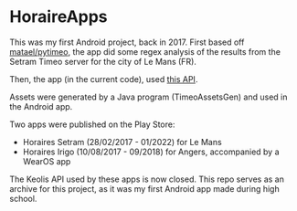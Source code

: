 # HoraireApps

This was my first Android project, back in 2017. First based off [matael/pytimeo](https://github.com/Matael/pytimeo), 
the app did some regex analysis of the results from the Setram Timeo server for the city of Le Mans (FR).

Then, the app (in the current code), used [this API](https://gist.github.com/outadoc/40060db45c436977a912).

Assets were generated by a Java program (TimeoAssetsGen) and used in the Android app.

Two apps were published on the Play Store:
- Horaires Setram (28/02/2017 - 01/2022) for Le Mans
- Horaires Irigo (10/08/2017 - 09/2018) for Angers, accompanied by a WearOS app

The Keolis API used by these apps is now closed. This repo serves as an archive for this project, as it was my first Android app made during high school.
